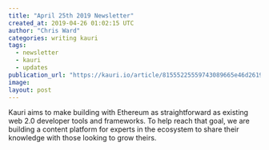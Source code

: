 ```yaml
---
title: "April 25th 2019 Newsletter"
created_at: 2019-04-26 01:02:15 UTC
author: "Chris Ward"
categories: writing kauri
tags:
  - newsletter
  - kauri
  - updates
publication_url: "https://kauri.io/article/81555225559743089665e46d2619037a"
image:
layout: post
---
```

Kauri aims to make building with Ethereum as straightforward as existing web 2.0 developer tools and frameworks. To help reach that goal, we are building a content platform for experts in the ecosystem to share their knowledge with those looking to grow theirs.


